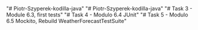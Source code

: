 "# Piotr-Szyperek-kodilla-java" 
"# Piotr-Szyperek-kodilla-java" 
"# Task 3 - Module 6.3, first tests" 
"# Task 4 - Modulo 6.4 JUnit" 
"# Task 5 - Modulo 6.5 Mockito, Rebuild WeatherForecastTestSuite" 
